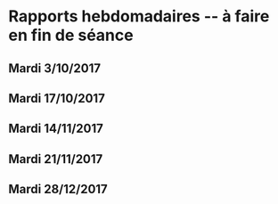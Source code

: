 # Rapports hebdomadaires -- à faire en fin de séance
## Mardi 3/10/2017
## Mardi 17/10/2017
## Mardi 14/11/2017
## Mardi 21/11/2017
## Mardi 28/12/2017
